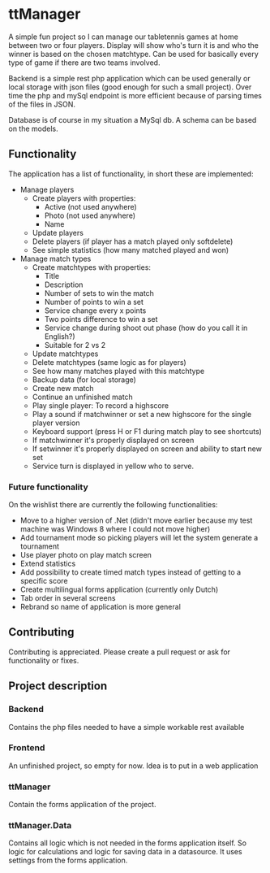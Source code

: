 # ttManager

A simple fun project so I can manage our tabletennis games at home between two or four players. Display will show who's turn it is and who the winner is based on the chosen matchtype. Can be used for basically every type of game if there are two teams involved.

Backend is a simple rest php application which can be used generally or local storage with json files (good enough for such a small project). Over time the php and mySql endpoint is more efficient because of parsing times of the files in JSON. 

Database is of course in my situation a MySql db. A schema can be based on the models.

## Functionality
The application has a list of functionality, in short these are implemented:
- Manage players
  - Create players with properties:
    -  Active (not used anywhere)
    -  Photo (not used anywhere)
    -  Name
  - Update players
  - Delete players (if player has a match played only softdelete)
  - See simple statistics (how many matched played and won)
- Manage match types
  - Create matchtypes with properties:
    - Title
    - Description
    - Number of sets to win the match
    - Number of points to win a set
    - Service change every x points
    - Two points difference to win a set
    - Service change during shoot out phase (how do you call it in English?)
    - Suitable for 2 vs 2
  - Update matchtypes
  - Delete matchtypes (same logic as for players)
  - See how many matches played with this matchtype
  - Backup data (for local storage)
  - Create new match
  - Continue an unfinished match
  - Play single player: To record a highscore
  - Play a sound if matchwinner or set a new highscore for the single player version
  - Keyboard support (press H or F1 during match play to see shortcuts)
  - If matchwinner it's properly displayed on screen
  - If setwinner it's properly displayed on screen and ability to start new set
  - Service turn is displayed in yellow who to serve.

### Future functionality
On the wishlist there are currently the following functionalities:
- Move to a higher version of .Net (didn't move earlier because my test machine was Windows 8 where I could not move higher)
- Add tournament mode so picking players will let the system generate a tournament
- Use player photo on play match screen
- Extend statistics
- Add possibility to create timed match types instead of getting to a specific score
- Create multilingual forms application (currently only Dutch)
- Tab order in several screens
- Rebrand so name of application is more general

## Contributing
Contributing is appreciated. Please create a pull request or ask for functionality or fixes.

## Project description

### Backend
Contains the php files needed to have a simple workable rest available

### Frontend
An unfinished project, so empty for now. Idea is to put in a web application

### ttManager
Contain the forms application of the project.

### ttManager.Data
Contains all logic which is not needed in the forms application itself. So logic for calculations and logic for saving data in a datasource. It uses settings from the forms application.
